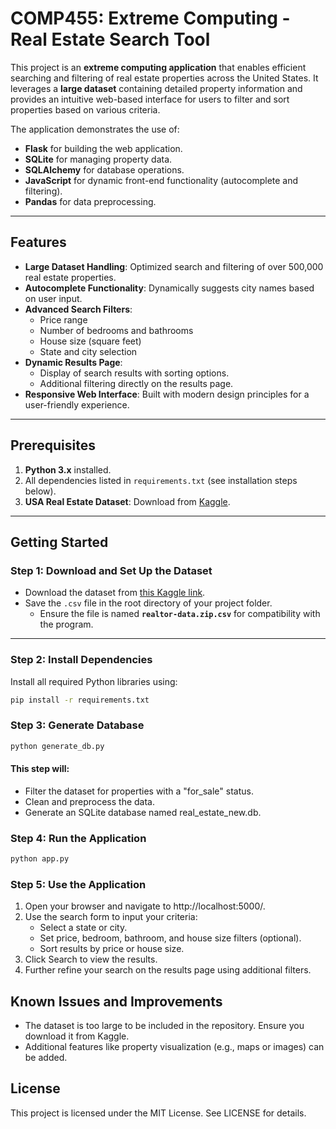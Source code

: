 # COMP455: Extreme Computing - Real Estate Search Tool

This project is an **extreme computing application** that enables efficient searching and filtering of real estate properties across the United States. It leverages a **large dataset** containing detailed property information and provides an intuitive web-based interface for users to filter and sort properties based on various criteria.

The application demonstrates the use of:
- **Flask** for building the web application.
- **SQLite** for managing property data.
- **SQLAlchemy** for database operations.
- **JavaScript** for dynamic front-end functionality (autocomplete and filtering).
- **Pandas** for data preprocessing.

---

## Features

- **Large Dataset Handling**: Optimized search and filtering of over 500,000 real estate properties.
- **Autocomplete Functionality**: Dynamically suggests city names based on user input.
- **Advanced Search Filters**:
  - Price range
  - Number of bedrooms and bathrooms
  - House size (square feet)
  - State and city selection
- **Dynamic Results Page**:
  - Display of search results with sorting options.
  - Additional filtering directly on the results page.
- **Responsive Web Interface**: Built with modern design principles for a user-friendly experience.

---

## Prerequisites

1. **Python 3.x** installed.
2. All dependencies listed in `requirements.txt` (see installation steps below).
3. **USA Real Estate Dataset**: Download from [Kaggle](https://www.kaggle.com/datasets/ahmedshahriarsakib/usa-real-estate-dataset).

---

## Getting Started

### Step 1: Download and Set Up the Dataset

- Download the dataset from [this Kaggle link](https://www.kaggle.com/datasets/ahmedshahriarsakib/usa-real-estate-dataset).
- Save the `.csv` file in the root directory of your project folder.
  - Ensure the file is named **`realtor-data.zip.csv`** for compatibility with the program.

---

### Step 2: Install Dependencies

Install all required Python libraries using:
```bash
pip install -r requirements.txt
``` 
### Step 3: Generate Database
```bash
python generate_db.py
``` 
#### This step will:

- Filter the dataset for properties with a "for_sale" status.
- Clean and preprocess the data.
- Generate an SQLite database named real_estate_new.db.

### Step 4: Run the Application
```bash
python app.py
```
### Step 5: Use the Application
1. Open your browser and navigate to http://localhost:5000/.
2. Use the search form to input your criteria:
    - Select a state or city.
    - Set price, bedroom, bathroom, and house size filters (optional).
    - Sort results by price or house size.
3. Click Search to view the results.
4. Further refine your search on the results page using additional filters.

## Known Issues and Improvements
- The dataset is too large to be included in the repository. Ensure you download it from Kaggle.
- Additional features like property visualization (e.g., maps or images) can be added.

## License
This project is licensed under the MIT License. See LICENSE for details.

